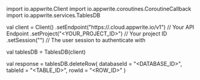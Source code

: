 import io.appwrite.Client
import io.appwrite.coroutines.CoroutineCallback
import io.appwrite.services.TablesDB

val client = Client()
    .setEndpoint("https://<REGION>.cloud.appwrite.io/v1") // Your API Endpoint
    .setProject("<YOUR_PROJECT_ID>") // Your project ID
    .setSession("") // The user session to authenticate with

val tablesDB = TablesDB(client)

val response = tablesDB.deleteRow(
    databaseId = "<DATABASE_ID>",
    tableId = "<TABLE_ID>",
    rowId = "<ROW_ID>"
)
